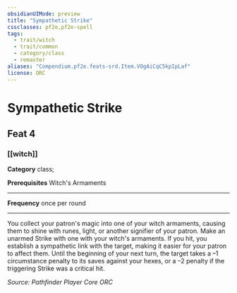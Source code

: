 ```yaml
---
obsidianUIMode: preview
title: "Sympathetic Strike"
cssclasses: pf2e,pf2e-spell
tags:
  - trait/witch
  - trait/common
  - category/class
  - remaster
aliases: "Compendium.pf2e.feats-srd.Item.VOgAiCqC5kpIpLaf"
license: ORC
---
```

# Sympathetic Strike
## Feat 4
### [[witch]]

**Category** class; 



**Prerequisites** Witch's Armaments
* * *
**Frequency** once per round

* * *

You collect your patron's magic into one of your witch armaments, causing them to shine with runes, light, or another signifier of your patron. Make an unarmed Strike with one with your witch's armaments. If you hit, you establish a sympathetic link with the target, making it easier for your patron to affect them. Until the beginning of your next turn, the target takes a –1 circumstance penalty to its saves against your hexes, or a –2 penalty if the triggering Strike was a critical hit.

*Source: Pathfinder Player Core*
*ORC*